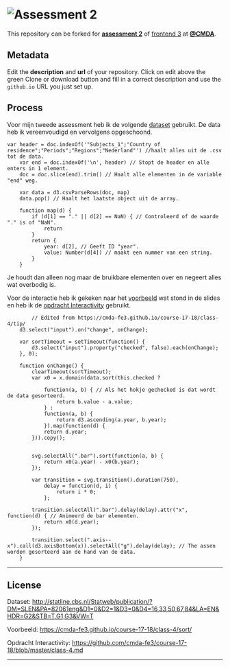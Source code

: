 # ![Assessment 2][banner]

This repository can be forked for [**assessment 2**][a2] of [frontend 3][fe3]
at [**@CMDA**][cmda].

## Metadata

Edit the **description** and **url** of your repository.  Click on edit above
the green Clone or download button and fill in a correct description and use the
`github.io` URL you just set up.

## Process

Voor mijn tweede assessment heb ik de volgende [dataset] gebruikt. De data heb ik vereenvoudigd en vervolgens opgeschoond.

```
var header = doc.indexOf('"Subjects_1";"Country of residence";"Periods";"Regions";"Nederland"') //haalt alles uit de .csv tot de data.
    var end = doc.indexOf('\n', header) // Stopt de header en alle enters in 1 element.
    doc = doc.slice(end).trim() // Haalt alle elementen in de variable "end" weg.

    var data = d3.csvParseRows(doc, map)
    data.pop() // Haalt het laatste object uit de array.

    function map(d) {
        if (d[1] == "." || d[2] == NaN) { // Controleerd of de waarde "." is of "NaN".
            return
        }
        return {
            year: d[2], // Geeft ID "year".
            value: Number(d[4]) // maakt een nummer van een string.
        }
    }
```
Je houdt dan alleen nog maar de bruikbare elementen over en negeert alles wat overbodig is.

Voor de interactie heb ik gekeken naar het [voorbeeld] wat stond in de slides en heb ik de [opdracht Interactivity] gebruikt.

```
        // Edited from https://cmda-fe3.github.io/course-17-18/class-4/tip/
    d3.select("input").on("change", onChange);

    var sortTimeout = setTimeout(function() {
        d3.select("input").property("checked", false).each(onChange);
    }, 0);

    function onChange() {
        clearTimeout(sortTimeout);
        var x0 = x.domain(data.sort(this.checked ?

            function(a, b) { // Als het hokje gechecked is dat wordt de data gesorteerd.
                return b.value - a.value;
            } :
            function(a, b) {
                return d3.ascending(a.year, b.year);
            }).map(function(d) {
            return d.year;
        })).copy();


        svg.selectAll(".bar").sort(function(a, b) {
            return x0(a.year) - x0(b.year);
        });

        var transition = svg.transition().duration(750),
            delay = function(d, i) {
                return i * 0;
            };

        transition.selectAll(".bar").delay(delay).attr("x", function(d) { // Animeerd de bar elementen.
            return x0(d.year);
        });

        transition.select(".axis--x").call(d3.axisBottom(x)).selectAll("g").delay(delay); // The assen worden gesorteerd aan de hand van de data.
    }
```

---------------------------------------------------------------------------------------------------------------------------

## License

Dataset: http://statline.cbs.nl/Statweb/publication/?DM=SLEN&PA=82061eng&D1=0&D2=1&D3=0&D4=16,33,50,67,84&LA=EN&HDR=G2&STB=T,G1,G3&VW=T

Voorbeeld: https://cmda-fe3.github.io/course-17-18/class-4/sort/

Opdracht Interactivity: https://github.com/cmda-fe3/course-17-18/blob/master/class-4.md

---------------------------------------------------------------------------------------------------------------------------
[dataset]: http://statline.cbs.nl/Statweb/publication/?DM=SLEN&PA=82061eng&D1=0&D2=1&D3=0&D4=16,33,50,67,84&LA=EN&HDR=G2&STB=T,G1,G3&VW=T

[voorbeeld]: https://cmda-fe3.github.io/course-17-18/class-4/sort/

[opdracht Interactivity]: https://github.com/cmda-fe3/course-17-18/blob/master/class-4.md

[banner]: https://cdn.rawgit.com/cmda-fe3/logo/a4b0614/banner-assessment-2.svg

[a2]: https://github.com/cmda-fe3/course-17-18/tree/master/assessment-2#description

[fe3]: https://github.com/cmda-fe3

[cmda]: https://github.com/cmda

[pages]: https://pages.github.com
